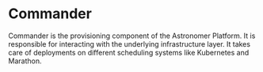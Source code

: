 # Commander

Commander is the provisioning component of the Astronomer Platform. It is responsible for interacting with the underlying infrastructure layer. It takes care of deployments on different scheduling systems like Kubernetes and Marathon.
